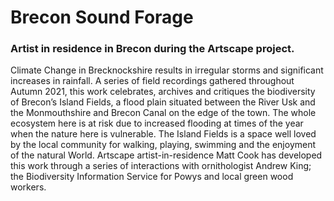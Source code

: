 # Brecon Sound Forage

### Artist in residence in Brecon during the Artscape project.

Climate Change in Brecknockshire results in irregular storms and significant increases in rainfall. A series of field recordings gathered throughout Autumn 2021, this work celebrates, archives and critiques the biodiversity of Brecon’s Island Fields, a flood plain situated between the River Usk and the Monmouthshire and Brecon Canal on the edge of the town. The whole ecosystem here is at risk due to increased flooding at times of the year when the nature here is vulnerable. The Island Fields is a space well loved by the local community for walking, playing, swimming and the enjoyment of the natural World.
Artscape artist-in-residence Matt Cook has developed this work through a series of interactions with ornithologist Andrew King; the Biodiversity Information Service for Powys and local green wood workers.
